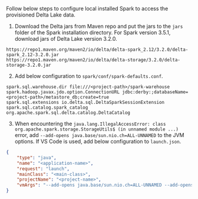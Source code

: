 Follow below steps to configure local installed Spark to access the provisioned Delta Lake data. 

1. Download the Delta jars from Maven repo and put the jars to the `jars` folder of the Spark installation directory. For Spark version 3.5.1, download jars of Delta Lake version 3.2.0.

```
https://repo1.maven.org/maven2/io/delta/delta-spark_2.12/3.2.0/delta-spark_2.12-3.2.0.jar
https://repo1.maven.org/maven2/io/delta/delta-storage/3.2.0/delta-storage-3.2.0.jar
```

2. Add below configuration to `spark/conf/spark-defaults.conf`.

```
spark.sql.warehouse.dir file:///<project-path>/spark-warehouse
spark.hadoop.javax.jdo.option.ConnectionURL jdbc:derby:;databaseName=<project-path>/metastore_db;create=true
spark.sql.extensions io.delta.sql.DeltaSparkSessionExtension
spark.sql.catalog.spark_catalog org.apache.spark.sql.delta.catalog.DeltaCatalog
```

3. When encountering the `java.lang.IllegalAccessError: class org.apache.spark.storage.StorageUtils$ (in unnamed module ...)` error, add `--add-opens java.base/sun.nio.ch=ALL-UNNAMED` to the JVM options. If VS Code is used, add below configuration to `launch.json`.
```json
{
    "type": "java",
    "name": "<application-name>",
    "request": "launch",
    "mainClass": "<main-class>",
    "projectName": "<project-name>",
    "vmArgs": "--add-opens java.base/sun.nio.ch=ALL-UNNAMED --add-opens java.base/java.net=ALL-UNNAMED"
}
```